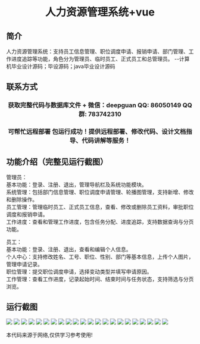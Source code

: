 <p><h1 align="center">人力资源管理系统+vue</h1></p>

## 简介
人力资源管理系统：支持员工信息管理、职位调度申请、报销申请、部门管理、工作进度追踪等功能，角色分为管理员、临时员工、正式员工和总管理员。    --计算机毕业设计源码；毕设源码；java毕业设计源码


## 联系方式
<p><h3 align="center">获取完整代码与数据库文件 + 微信：deepguan QQ: 86050149 QQ群: 783742310</h3></p>
<p><h3 align="center">可帮忙远程部署 包运行成功！提供远程部署、修改代码、设计文档指导、代码讲解等服务！</h3></p>

## 功能介绍（完整见运行截图）
管理员：  
基本功能：登录、注册、退出，管理导航栏及系统功能模块。  
系统管理：包括部门信息管理、职位调度申请管理、轮播图管理，支持新增、修改和删除操作。  
员工管理：管理临时员工、正式员工信息，查看、修改或删除员工资料，审批职位调度和报销申请。  
工作进度：查看和管理工作进度，包含任务分配、进度追踪，支持数据查询与分页功能。  

员工：  
基本功能：登录、注册、退出，查看和编辑个人信息。  
个人中心：支持修改姓名、工号、职位、性别、部门等基本信息，上传个人图片，管理申请记录。  
职位管理：提交职位调度申请，选择变动类型并填写申请原因。  
工作管理：查看工作进度，记录起始时间、结束时间与任务状态，支持筛选与分页浏览。


## 运行截图
![](https://bs-1329754181.cos.ap-shanghai.myqcloud.com/ssm/HumanResourcesManagementSystem/img/001.jpg)
![](https://bs-1329754181.cos.ap-shanghai.myqcloud.com/ssm/HumanResourcesManagementSystem/img/002.jpg)
![](https://bs-1329754181.cos.ap-shanghai.myqcloud.com/ssm/HumanResourcesManagementSystem/img/003.jpg)
![](https://bs-1329754181.cos.ap-shanghai.myqcloud.com/ssm/HumanResourcesManagementSystem/img/004.jpg)
![](https://bs-1329754181.cos.ap-shanghai.myqcloud.com/ssm/HumanResourcesManagementSystem/img/005.jpg)
![](https://bs-1329754181.cos.ap-shanghai.myqcloud.com/ssm/HumanResourcesManagementSystem/img/006.jpg)
![](https://bs-1329754181.cos.ap-shanghai.myqcloud.com/ssm/HumanResourcesManagementSystem/img/007.jpg)
![](https://bs-1329754181.cos.ap-shanghai.myqcloud.com/ssm/HumanResourcesManagementSystem/img/008.jpg)
![](https://bs-1329754181.cos.ap-shanghai.myqcloud.com/ssm/HumanResourcesManagementSystem/img/009.jpg)
![](https://bs-1329754181.cos.ap-shanghai.myqcloud.com/ssm/HumanResourcesManagementSystem/img/010.jpg)
![](https://bs-1329754181.cos.ap-shanghai.myqcloud.com/ssm/HumanResourcesManagementSystem/img/011.jpg)
![](https://bs-1329754181.cos.ap-shanghai.myqcloud.com/ssm/HumanResourcesManagementSystem/img/012.jpg)
![](https://bs-1329754181.cos.ap-shanghai.myqcloud.com/ssm/HumanResourcesManagementSystem/img/013.jpg)
![](https://bs-1329754181.cos.ap-shanghai.myqcloud.com/ssm/HumanResourcesManagementSystem/img/014.jpg)
![](https://bs-1329754181.cos.ap-shanghai.myqcloud.com/ssm/HumanResourcesManagementSystem/img/015.jpg)
![](https://bs-1329754181.cos.ap-shanghai.myqcloud.com/ssm/HumanResourcesManagementSystem/img/016.jpg)
![](https://bs-1329754181.cos.ap-shanghai.myqcloud.com/ssm/HumanResourcesManagementSystem/img/017.jpg)
![](https://bs-1329754181.cos.ap-shanghai.myqcloud.com/ssm/HumanResourcesManagementSystem/img/018.jpg)
![](https://bs-1329754181.cos.ap-shanghai.myqcloud.com/ssm/HumanResourcesManagementSystem/img/019.jpg)
![](https://bs-1329754181.cos.ap-shanghai.myqcloud.com/ssm/HumanResourcesManagementSystem/img/020.jpg)
![](https://bs-1329754181.cos.ap-shanghai.myqcloud.com/ssm/HumanResourcesManagementSystem/img/021.jpg)
![](https://bs-1329754181.cos.ap-shanghai.myqcloud.com/ssm/HumanResourcesManagementSystem/img/022.jpg)

<p>本代码来源于网络,仅供学习参考使用!</p>
